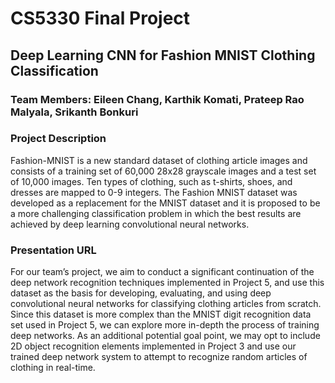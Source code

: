 # CS5330 Final Project

## Deep Learning CNN for Fashion MNIST Clothing Classification

### Team Members: Eileen Chang, Karthik Komati, Prateep Rao Malyala, Srikanth Bonkuri

### Project Description

Fashion-MNIST is a new standard dataset of clothing article images and consists of a training set of 60,000 28x28 grayscale images and a test set of 10,000 images. Ten types of clothing, such as t-shirts, shoes, and dresses are mapped to 0-9 integers. The Fashion MNIST dataset was developed as a replacement for the MNIST dataset and it is proposed to be a more challenging classification problem in which the best results are achieved by deep learning convolutional neural networks.

### Presentation URL
For our team’s project, we aim to conduct a significant continuation of the deep network recognition techniques implemented in Project 5, and use this dataset as the basis for developing, evaluating, and using deep convolutional neural networks for classifying clothing articles from scratch. Since this dataset is more complex than the MNIST digit recognition data set used in Project 5, we can explore more in-depth the process of training deep networks. As an additional potential goal point, we may opt to include 2D object recognition elements implemented in Project 3 and use our trained deep network system to attempt to recognize random articles of clothing in real-time.
